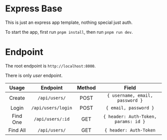 # Express Base

This is just an express app template, nothing special just auth.

To start the app, first run `pnpm install`, then run `pnpm run dev`.

# Endpoint

The root endpoint is `http://localhost:8000`.

There is only *user* endpoint.

| Usage    | Endpoint           | Method | Field |
| :---:    | :------:           | :----: | :---: |
| Create   | `/api/users/`      | POST   | `{ username, email, password }` |
| Login    | `/api/users/login` | POST   | `{ email, password }` |
| Find One | `/api/users/:id`   | GET    | `{ header: Auth-Token, params: id }` |
| Find All | `/api/users/`      | GET    | `{ header: Auth-Token` |